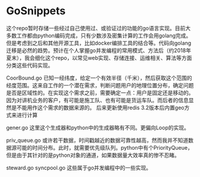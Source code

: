 # GoSnippets
这个repo暂时存储一些经过自己使用过、或验证过的功能的go语言实现。目前大多数工作都由python编码完成，只有少数涉及密集计算的工作会用golang完成。但是考虑到之后和其他开源工具，比如docker编排工具的结合等。代码向golang迁移是必然的趋势。预计在个人掌握go并发编程的常用模式、方法后（约2018年夏末），我会细化这个repo，以常见web实现、存储连接、运维相关、算法等方面分类这些代码实现。

CoorBound.go
已知一经纬度，给定一个有效半径（千米），然后获取这个范围的经度范围。这来自工作的一个潜在需求，判断问题用户的地理位置分布，确定问题是否是区域性的。在实现这个需求之前，需要确定一点：用户是固定还是移动的。因为对讲机业务的客户，有可能是施工队、也有可能是货运车队。而后者的信息显然是不能用作这个需求的数据来源的。
后来更新使用redis 3.2版本后内置geo方式来进行计算

gener.go
这里这个生成器和python中的生成器略有不同。更偏向Loop的实现。

priv_queue.go
或许若干数据，时间戳越近的数据可靠性越高，然而我并不知道数据源可能的时间分布。此时，就需要优先级队列。python中有个PriorityQueue，但是由于其针对的是python对象的通道，如果数据量大效率真的惨不忍睹。

steward.go syncpool.go
这些属于go并发编程中的一些实现。
